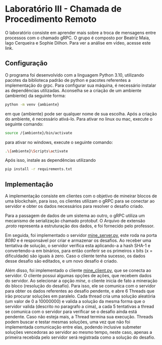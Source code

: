 # Laboratório III - Chamada de Procedimento Remoto
O laboratório consiste em aprender mais sobre a troca de mensagens entre processos com o chamado gRPC. 
O grupo é composto por Beatriz Maia, Iago Cerqueira e Sophie Dilhon. Para ver a análise em vídeo, acesse este link.

## Configuração
O programa foi desenvolvido com a linguagem Python 3.10, utilizando pacotes da biblioteca padrão de python e pacotes referentes a implementação do grpc. 
Para configurar sua máquina, é necessário instalar as dependências utilizadas. Aconselha se a criação de um ambiente {ambiente} da seguinte forma:

```sh
python -m venv {ambiente}
```

em que {ambiente} pode ser qualquer nome de sua escolha. Após a criação do ambiente, é necessário ativá-lo. Para ativar no linux ou mac, execute o seguinte comando:

```sh
source /{ambiente}/bin/activate
```

para ativar no windows, execute o seguinte comando:

```sh
.\{ambiente}\Scripts\activate
```

Após isso, instale as dependências utilizando

```sh
pip install -r requirements.txt
```

## Implementação
A implementação consiste em clientes com o objetivo de mineirar blocos de uma blockchain, para isso, os clientes utilizam o gRPC para
se conectar ao servidor e obter os dados necessários para resolver o desafio criado.

Para a passagem de dados de um sistema ao outro, o gRPC utiliza um mecanismo de serialização chamado protobuf. 
O Arquivo de extensão _.proto_ representa a estruturação dos dados, e foi fornecido pelo professor.

Em seguida, foi implementado o servidor [mine_server.py](mine_server.py), este roda na porta _8080_ e é responsável por criar e armazenar os desafios. 
Ao receber uma tentativa de solução, o servidor verifica esta aplicando-a a hash SHA-1 e convertendo-a em binários, para então conferir se os primeiros x bits (x = dificuldade)
são iguais à zero. Caso o cliente tenha sucesso, os dados desse desafio são editados, e um novo desafio é criado.

Além disso, foi implementado o cliente [mine_client.py](mine_client.py), que se conecta ao servidor. O cliente possui algumas opções de ações, que recebem dados do servidor.
Ao selecionar a opção _mine_, o cliente inicia de fato a mineração do bloco (resolução do desafio). Para isso, ele se comunica com o servidor para obter os dados referentes ao desafio pendente,
e abre 6 Threads que irão procurar soluções em paralelo. Cada thread cria uma solução aleatória (um valor de 0 a 10000000) e valida a solução da mesma forma que o servidor valida 
(descrito no paragrafo a cima), a cada 5 tentativas a thread se comunica com o servidor para verificar se o desafio ainda está pendente. Caso não esteja mais, a Thread termina sua execução.
Threads podem buscar e testar mesmas soluções, uma vez que não foi implementada comunicação entre elas, podendo inclusive submeter soluções vencedoras ao servidor ao mesmo tempo, neste caso,
apenas a primeira recebida pelo servidor será registrada como a solução do desafio.
